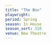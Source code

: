 ```yaml
---
title: "The Box"
playwright:
period: Spring
season: In House
season_sort: 310
venue: New Theatre
---
```

